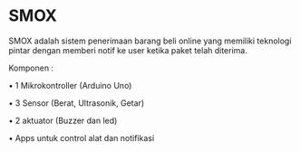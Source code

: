 # SMOX
SMOX adalah sistem penerimaan barang beli online yang memiliki teknologi pintar dengan memberi notif ke user ketika paket telah diterima.

Komponen :

• 1 Mikrokontroller (Arduino Uno)

• 3 Sensor (Berat, Ultrasonik, Getar)

• 2 aktuator (Buzzer dan led)

• Apps untuk control alat dan notifikasi
